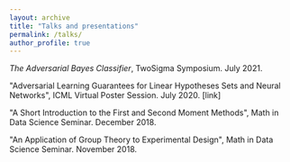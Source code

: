```yaml
---
layout: archive
title: "Talks and presentations"
permalink: /talks/
author_profile: true
---
```


*The Adversarial Bayes Classifier*, TwoSigma Symposium. July 2021.

"Adversarial Learning Guarantees for Linear Hypotheses Sets and Neural Networks", ICML Virtual Poster Session. July 2020. [link]

"A Short Introduction to the First and Second Moment Methods", Math in Data Science Seminar. December 2018.

"An Application of Group Theory to Experimental Design", Math in Data Science Seminar. November 2018.

